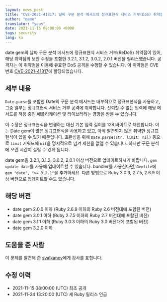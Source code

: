 ```yaml
---
layout: news_post
title: "CVE-2021-41817: 날짜 구문 분석 메서드의 정규표현식 서비스 거부(DoS) 취약점"
author: "mame"
translator: "yous"
date: 2021-11-15 08:00:00 +0000
tags: security
lang: ko
---
```


date gem의 날짜 구문 분석 메서드에 정규표현식 서비스 거부(ReDoS) 취약점이 있어, 해당 취약점의 보안 수정을 포함한 3.2.1, 3.1.2, 3.0.2, 2.0.1 버전을 릴리스했습니다. 공격자는 이 취약점을 이용해 유효한 DoS 공격을 수행할 수 있습니다.
이 취약점은 CVE 번호 [CVE-2021-41817](https://www.cve.org/CVERecord?id=CVE-2021-41817)에 할당되었습니다.

## 세부 내용

`Date.parse`를 포함한 Date의 구문 분석 메서드는 내부적으로 정규표현식을 사용하고, 그중 일부는 정규표현식 서비스 거부 공격에 취약합니다. 신뢰할 수 없는 입력에 해당 메서드를 적용 중인 애플리케이션 및 라이브러리는 영향을 받을 수 있습니다.

이 수정은 정규표현식을 변경하는 대신 기본 입력 길이를 128 바이트로 제한합니다. 이는 Date gem이 많은 정규표현식을 사용하고 있고, 아직 발견되지 않은 취약한 정규표현식이 있을 수 있기 때문입니다. 호환성을 위해 `Date.parse(str, limit: nil)` 등으로 `limit` 키워드에 `nil`을 명시적으로 넘겨 제한을 없앨 수 있습니다. 하지만 구문 분석에 오랜 시간이 걸릴 수 있게 됩니다.

date gem을 3.2.1, 3.1.2, 3.0.2, 2.0.1 이상 버전으로 업데이트하시기 바랍니다. `gem update date`를 사용해 업데이트할 수 있습니다. bundler를 사용한다면, `Gemfile`에 `gem "date", ">= 3.2.1"`을 추가하세요.
다른 방법으로 Ruby 3.0.3, 2.7.5, 2.6.9 이상 버전으로 업데이트할 수도 있습니다.

## 해당 버전

* date gem 2.0.0 이하 (Ruby 2.6.9 이하의 Ruby 2.6 버전대에 포함된 버전)
* date gem 3.0.1 이하 (Ruby 2.7.5 이하의 Ruby 2.7 버전대에 포함된 버전)
* date gem 3.1.1 이하 (Ruby 3.0.3 이하의 Ruby 3.0 버전대에 포함된 버전)
* date gem 3.2.0 이하

## 도움을 준 사람

이 문제를 발견해 준 [svalkanov](https://github.com/SValkanov/)에게 감사를 표합니다.

## 수정 이력

* 2021-11-15 08:00:00 (UTC) 최초 공개
* 2021-11-24 13:20:00 (UTC) 새 Ruby 릴리스 언급
